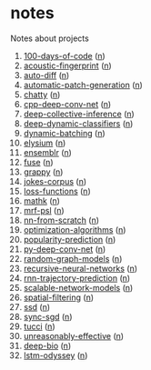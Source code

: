 # notes
Notes about projects

1. [100-days-of-code](https://github.com/daemonlair/100-days-of-code) ([n](100-days-of-code.md))
2. [acoustic-fingerprint](https://github.com/daemonlair/acoustic-fingerprint) ([n](acoustic-fingerprint.md))
3. [auto-diff](https://github.com/daemonlair/auto-diff) ([n](auto-diff.md))
4. [automatic-patch-generation](https://github.com/daemonlair/automatic-patch-generation) ([n](automatic-patch-generation.md))
5. [chatty](https://github.com/daemonlair/chatty) ([n](chatty.md))
6. [cpp-deep-conv-net](https://github.com/daemonlair/cpp-deep-conv-net) ([n](cpp-deep-conv-net.md))
7. [deep-collective-inference](https://github.com/daemonlair/deep-collective-inference) ([n](deep-collective-inference.md))
8. [deep-dynamic-classifiers](https://github.com/daemonlair/deep-dynamic-classifiers) ([n](deep-dynamic-classifiers.md))
9. [dynamic-batching](https://github.com/daemonlair/dynamic-batching) ([n](dynamic-batching.md))
10. [elysium](https://github.com/daemonlair/elysium) ([n](elysium.md))
11. [ensemblr](https://github.com/daemonlair/ensemblr) ([n](ensemblr.md))
12. [fuse](https://github.com/daemonlair/fuse) ([n](fuse.md))
13. [grappy](https://github.com/daemonlair/grappy) ([n](grappy.md))
14. [jokes-corpus](https://github.com/daemonlair/jokes-corpus) ([n](jokes-corpus.md))
15. [loss-functions](https://github.com/daemonlair/loss-functions) ([n](loss-functions.md))
16. [mathk](https://github.com/daemonlair/mathk) ([n](mathk.md))
17. [mrf-psl](https://github.com/daemonlair/mrf-psl) ([n](mrf-psl.md))
18. [nn-from-scratch](https://github.com/daemonlair/nn-from-scratch) ([n](nn-from-scratch.md))
19. [optimization-algorithms](https://github.com/daemonlair/optimization-algorithms) ([n](optimization-algorithms.md))
20. [popularity-prediction](https://github.com/daemonlair/popularity-prediction) ([n](popularity-prediction.md))
21. [py-deep-conv-net](https://github.com/daemonlair/py-deep-conv-net) ([n](py-deep-conv-net.md))
22. [random-graph-models](https://github.com/daemonlair/random-graph-models) ([n](random-graph-models.md))
23. [recursive-neural-networks](https://github.com/daemonlair/recursive-neural-networks) ([n](recursive-neural-networks.md))
24. [rnn-trajectory-prediction](https://github.com/daemonlair/rnn-trajectory-prediction) ([n](rnn-trajectory-prediction.md))
25. [scalable-network-models](https://github.com/daemonlair/scalable-network-models) ([n](scalable-network-models.md))
26. [spatial-filtering](https://github.com/daemonlair/spatial-filtering) ([n](spatial-filtering.md))
27. [ssd](https://github.com/daemonlair/ssd) ([n](ssd.md))
28. [sync-sgd](https://github.com/daemonlair/sync-sgd) ([n](sync-sgd.md))
29. [tucci](https://github.com/daemonlair/tucci) ([n](tucci.md))
30. [unreasonably-effective](https://github.com/daemonlair/unreasonably-effective) ([n](unreasonably-effective.md))
31. [deep-bio](https://github.com/daemonlair/deep-bio) ([n](deep-bio.md))
32. [lstm-odyssey](https://github.com/daemonlair/lstm-odyssey) ([n](lstm-odyssey))
